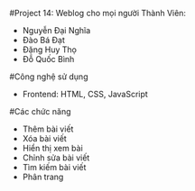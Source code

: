 #Project 14: Weblog cho mọi người
Thành Viên: 
- Nguyễn Đại Nghĩa
- Đào Bá Đạt
- Đặng Huy Thọ
- Đỗ Quốc Bình

 #Công nghệ sử dụng
  - Frontend: HTML, CSS, JavaScript

 #Các chức năng 
 - Thêm bài viết
 - Xóa bài viết
 - Hiển thị xem bài
 - Chỉnh sửa bài viết
 - Tìm kiếm bài viết
 - Phân trang

